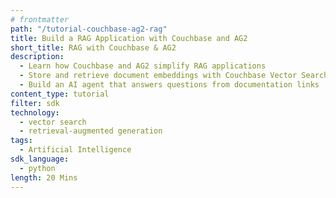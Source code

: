 ```yaml
---
# frontmatter
path: "/tutorial-couchbase-ag2-rag"
title: Build a RAG Application with Couchbase and AG2
short_title: RAG with Couchbase & AG2
description:
  - Learn how Couchbase and AG2 simplify RAG applications  
  - Store and retrieve document embeddings with Couchbase Vector Search  
  - Build an AI agent that answers questions from documentation links 
content_type: tutorial
filter: sdk
technology:
  - vector search
  - retrieval-augmented generation  
tags:
  - Artificial Intelligence
sdk_language:
  - python
length: 20 Mins
---
```

